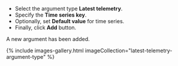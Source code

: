 - Select the argument type **Latest telemetry**.
- Specify the **Time series key**.
- Optionally, set **Default value** for time series.
- Finally, click **Add** button.

A new argument has been added.

{% include images-gallery.html imageCollection="latest-telemetry-argument-type" %}
